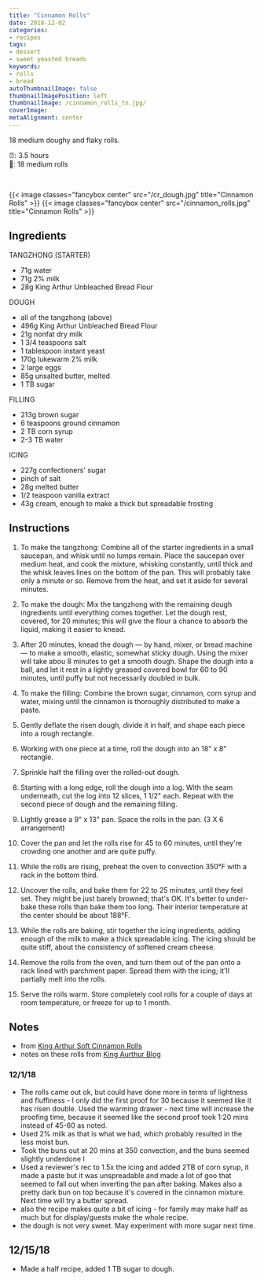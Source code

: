 ```yaml
---
title: "Cinnamon Rolls"
date: 2018-12-02
categories:
- recipes
tags:
- dessert
- sweet yeasted breads
keywords:
- rolls
- bread
autoThumbnailImage: false
thumbnailImagePosition: left
thumbnailImage: /cinnamon_rolls_tn.jpg/
coverImage: 
metaAlignment: center
---
```

18 medium doughy and flaky rolls. 

<!--more-->

:alarm_clock:: 3.5 hours <br>
:bread:: 18 medium rolls

<br>

{{< image classes="fancybox center" src="/cr_dough.jpg"  title="Cinnamon Rolls" >}}
{{< image classes="fancybox center" src="/cinnamon_rolls.jpg"  title="Cinnamon Rolls" >}}



## Ingredients

TANGZHONG (STARTER)

* 71g water
* 71g 2% milk
* 28g King Arthur Unbleached Bread Flour

DOUGH

* all of the tangzhong (above)
* 496g King Arthur Unbleached Bread Flour
* 21g nonfat dry milk
* 1 3/4 teaspoons salt
* 1 tablespoon instant yeast
* 170g lukewarm 2% milk
* 2 large eggs
* 85g unsalted butter, melted
* 1 TB sugar

FILLING

* 213g brown sugar
* 6 teaspoons ground cinnamon
* 2 TB corn syrup
* 2-3 TB water

ICING

* 227g confectioners' sugar
* pinch of salt
* 28g melted butter
* 1/2 teaspoon vanilla extract
* 43g cream, enough to make a thick but spreadable frosting


## Instructions

1. To make the tangzhong: Combine all of the starter ingredients in a small saucepan, and whisk until no lumps remain.
Place the saucepan over medium heat, and cook the mixture, whisking constantly, until thick and the whisk leaves lines on the bottom of the pan. This will probably take only a minute or so. Remove from the heat, and set it aside for several minutes.

2. To make the dough: Mix the tangzhong with the remaining dough ingredients until everything comes together. Let the dough rest, covered, for 20 minutes; this will give the flour a chance to absorb the liquid, making it easier to knead.

3. After 20 minutes, knead the dough — by hand, mixer, or bread machine — to make a smooth, elastic, somewhat sticky dough. Using the mixer will take abou 8 minutes to get a smooth dough. Shape the dough into a ball, and let it rest in a lightly greased covered bowl for 60 to 90 minutes, until puffy but not necessarily doubled in bulk.

4. To make the filling: Combine the brown sugar, cinnamon, corn syrup and water, mixing until the cinnamon is thoroughly distributed to make a paste.

5. Gently deflate the risen dough, divide it in half, and shape each piece into a rough rectangle.

6. Working with one piece at a time, roll the dough into an 18" x 8" rectangle.

7. Sprinkle half the filling over the rolled-out dough.

8. Starting with a long edge, roll the dough into a log. With the seam underneath, cut the log into 12 slices, 1 1/2" each.
Repeat with the second piece of dough and the remaining filling.

9. Lightly grease a 9" x 13" pan. Space the rolls in the pan. (3 X 6 arrangement)

10. Cover the pan and let the rolls rise for 45 to 60 minutes, until they're crowding one another and are quite puffy.

11. While the rolls are rising, preheat the oven to convection 350°F with a rack in the bottom third.

12. Uncover the rolls, and bake them for 22 to 25 minutes, until they feel set. They might be just barely browned; that's OK. It's better to under-bake these rolls than bake them too long. Their interior temperature at the center should be about 188°F.

13. While the rolls are baking, stir together the icing ingredients, adding enough of the milk to make a thick spreadable icing. The icing should be quite stiff, about the consistency of softened cream cheese.

14. Remove the rolls from the oven, and turn them out of the pan onto a rack lined with parchment paper. Spread them with the icing; it'll partially melt into the rolls.

15. Serve the rolls warm. Store completely cool rolls for a couple of days at room temperature, or freeze for up to 1 month.


## Notes 
* from [King Arthur Soft Cinnamon Rolls](https://www.kingarthurflour.com/recipes/soft-cinnamon-rolls-recipe)
* notes on these rolls from [King Aurthur Blog](https://blog.kingarthurflour.com/2016/07/10/cinnamon-rolls/)

### 12/1/18 
* The rolls came out ok, but could have done more in terms of lightness and fluffiness - I only did the first proof for 30 because it seemed like it has risen double. Used the warming drawer - next time will increase the proofing time, because it seemed like the second proof took 1:20 mins instead of 45-60 as noted. 
* Used 2% milk as that is what we had, which probably resulted in the less moist bun. 
* Took the buns out at 20 mins at 350 convection, and the buns seemed slightly underdone I
* Used a reviewer's rec to 1.5x the icing and added 2TB of corn syrup, it made a paste but it was unspreadable and made a lot of goo that seemed to fall out when inverting the pan after baking. Makes also a pretty dark bun on top because it's covered in the cinnamon mixture. Next time will try a butter spread.
* also the recipe makes quite a bit of icing - for family may make half as much but for display/guests make the whole recipe.
* the dough is not very sweet. May experiment with more sugar next time. 

## 12/15/18
* Made a half recipe, added 1 TB sugar to dough.